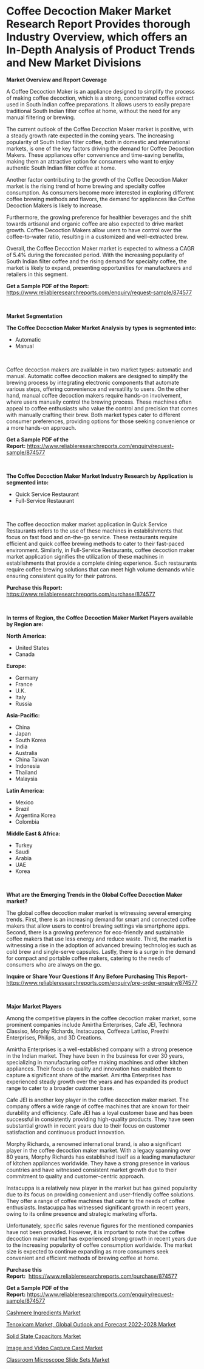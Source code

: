 <p><h1>Coffee Decoction Maker Market Research Report Provides thorough Industry Overview, which offers an In-Depth Analysis of Product Trends and New Market Divisions</h1></p><p><strong>Market Overview and Report Coverage</strong></p>
<p><p>A Coffee Decoction Maker is an appliance designed to simplify the process of making coffee decoction, which is a strong, concentrated coffee extract used in South Indian coffee preparations. It allows users to easily prepare traditional South Indian filter coffee at home, without the need for any manual filtering or brewing.</p><p>The current outlook of the Coffee Decoction Maker market is positive, with a steady growth rate expected in the coming years. The increasing popularity of South Indian filter coffee, both in domestic and international markets, is one of the key factors driving the demand for Coffee Decoction Makers. These appliances offer convenience and time-saving benefits, making them an attractive option for consumers who want to enjoy authentic South Indian filter coffee at home.</p><p>Another factor contributing to the growth of the Coffee Decoction Maker market is the rising trend of home brewing and specialty coffee consumption. As consumers become more interested in exploring different coffee brewing methods and flavors, the demand for appliances like Coffee Decoction Makers is likely to increase.</p><p>Furthermore, the growing preference for healthier beverages and the shift towards artisanal and organic coffee are also expected to drive market growth. Coffee Decoction Makers allow users to have control over the coffee-to-water ratio, resulting in a customized and well-extracted brew.</p><p>Overall, the Coffee Decoction Maker market is expected to witness a CAGR of 5.4% during the forecasted period. With the increasing popularity of South Indian filter coffee and the rising demand for specialty coffee, the market is likely to expand, presenting opportunities for manufacturers and retailers in this segment.</p></p>
<p><strong>Get a Sample PDF of the Report:</strong> <a href="https://www.reliableresearchreports.com/enquiry/request-sample/874577">https://www.reliableresearchreports.com/enquiry/request-sample/874577</a></p>
<p>&nbsp;</p>
<p><strong>Market Segmentation</strong></p>
<p><strong>The Coffee Decoction Maker Market Analysis by types is segmented into:</strong></p>
<p><ul><li>Automatic</li><li>Manual</li></ul></p>
<p>&nbsp;</p>
<p><p>Coffee decoction makers are available in two market types: automatic and manual. Automatic coffee decoction makers are designed to simplify the brewing process by integrating electronic components that automate various steps, offering convenience and versatility to users. On the other hand, manual coffee decoction makers require hands-on involvement, where users manually control the brewing process. These machines often appeal to coffee enthusiasts who value the control and precision that comes with manually crafting their brew. Both market types cater to different consumer preferences, providing options for those seeking convenience or a more hands-on approach.</p></p>
<p><strong>Get a Sample PDF of the Report:</strong>&nbsp;<a href="https://www.reliableresearchreports.com/enquiry/request-sample/874577">https://www.reliableresearchreports.com/enquiry/request-sample/874577</a></p>
<p>&nbsp;</p>
<p><strong>The Coffee Decoction Maker Market Industry Research by Application is segmented into:</strong></p>
<p><ul><li>Quick Service Restaurant</li><li>Full-Service Restaurant</li></ul></p>
<p>&nbsp;</p>
<p><p>The coffee decoction maker market application in Quick Service Restaurants refers to the use of these machines in establishments that focus on fast food and on-the-go service. These restaurants require efficient and quick coffee brewing methods to cater to their fast-paced environment. Similarly, in Full-Service Restaurants, coffee decoction maker market application signifies the utilization of these machines in establishments that provide a complete dining experience. Such restaurants require coffee brewing solutions that can meet high volume demands while ensuring consistent quality for their patrons.</p></p>
<p><strong>Purchase this Report:</strong>&nbsp; <a href="https://www.reliableresearchreports.com/purchase/874577">https://www.reliableresearchreports.com/purchase/874577</a></p>
<p>&nbsp;</p>
<p><strong>In terms of Region, the Coffee Decoction Maker Market Players available by Region are:</strong></p>
<p>
    <p> <strong> North America: </strong>
        <ul>
            <li>United States</li>
            <li>Canada</li>
        </ul>
        </p> 
    <p> <strong> Europe: </strong>
        <ul>
            <li>Germany</li>
            <li>France</li>
            <li>U.K.</li>
            <li>Italy</li>
            <li>Russia</li>
        </ul>
        </p> 
    <p> <strong> Asia-Pacific: </strong>
        <ul>
            <li>China</li>
            <li>Japan</li>
            <li>South Korea</li>
            <li>India</li>
            <li>Australia</li>
            <li>China Taiwan</li>
            <li>Indonesia</li>
            <li>Thailand</li>
            <li>Malaysia</li>
        </ul>
        </p> 
    <p> <strong> Latin America: </strong>
        <ul>
            <li>Mexico</li>
            <li>Brazil</li>
            <li>Argentina Korea</li>
            <li>Colombia</li>
        </ul>
        </p> 
    <p> <strong> Middle East & Africa: </strong>
        <ul>
            <li>Turkey</li>
            <li>Saudi</li>
            <li>Arabia</li>
            <li>UAE</li>
            <li>Korea</li>
        </ul>
    </p>
    </p>
<p>&nbsp;</p>
<p><strong>What are the Emerging Trends in the Global Coffee Decoction Maker market?</strong></p>
<p><p>The global coffee decoction maker market is witnessing several emerging trends. First, there is an increasing demand for smart and connected coffee makers that allow users to control brewing settings via smartphone apps. Second, there is a growing preference for eco-friendly and sustainable coffee makers that use less energy and reduce waste. Third, the market is witnessing a rise in the adoption of advanced brewing technologies such as cold brew and single-serve capsules. Lastly, there is a surge in the demand for compact and portable coffee makers, catering to the needs of consumers who are always on the go.</p></p>
<p><strong>Inquire or Share Your Questions If Any Before Purchasing This Report</strong>- <a href="https://www.reliableresearchreports.com/enquiry/pre-order-enquiry/874577">https://www.reliableresearchreports.com/enquiry/pre-order-enquiry/874577</a></p>
<p>&nbsp;</p>
<p><strong>Major Market Players</strong></p>
<p><p>Among the competitive players in the coffee decoction maker market, some prominent companies include Amirtha Enterprises, Cafe JEI, Technora Classiso, Morphy Richards, Instacuppa, Coffeeza Lattiso, Preethi Enterprises, Philips, and 3D Creations.</p><p>Amirtha Enterprises is a well-established company with a strong presence in the Indian market. They have been in the business for over 30 years, specializing in manufacturing coffee making machines and other kitchen appliances. Their focus on quality and innovation has enabled them to capture a significant share of the market. Amirtha Enterprises has experienced steady growth over the years and has expanded its product range to cater to a broader customer base.</p><p>Cafe JEI is another key player in the coffee decoction maker market. The company offers a wide range of coffee machines that are known for their durability and efficiency. Cafe JEI has a loyal customer base and has been successful in consistently providing high-quality products. They have seen substantial growth in recent years due to their focus on customer satisfaction and continuous product innovation.</p><p>Morphy Richards, a renowned international brand, is also a significant player in the coffee decoction maker market. With a legacy spanning over 80 years, Morphy Richards has established itself as a leading manufacturer of kitchen appliances worldwide. They have a strong presence in various countries and have witnessed consistent market growth due to their commitment to quality and customer-centric approach.</p><p>Instacuppa is a relatively new player in the market but has gained popularity due to its focus on providing convenient and user-friendly coffee solutions. They offer a range of coffee machines that cater to the needs of coffee enthusiasts. Instacuppa has witnessed significant growth in recent years, owing to its online presence and strategic marketing efforts.</p><p>Unfortunately, specific sales revenue figures for the mentioned companies have not been provided. However, it is important to note that the coffee decoction maker market has experienced strong growth in recent years due to the increasing popularity of coffee consumption worldwide. The market size is expected to continue expanding as more consumers seek convenient and efficient methods of brewing coffee at home.</p></p>
<p><strong>Purchase this Report:</strong>&nbsp;&nbsp;<a href="https://www.reliableresearchreports.com/purchase/874577">https://www.reliableresearchreports.com/purchase/874577</a></p>
<p></p>
<p><strong>Get a Sample PDF of the Report:</strong>&nbsp;<a href="https://www.reliableresearchreports.com/enquiry/request-sample/874577">https://www.reliableresearchreports.com/enquiry/request-sample/874577</a></p>
<p><p><a href="https://www.linkedin.com/pulse/cashmere-ingredients-market-challenges-opportunities-t4aif/">Cashmere Ingredients Market</a></p><p><a href="https://issuu.com/reportprime-2/docs/tenoxicam-market-global-outlook-and-forecast-2022-?fr=xKAE9_zU1NQ">Tenoxicam Market, Global Outlook and Forecast 2022-2028 Market</a></p><p><a href="https://www.reportprime.com/solid-state-capacitors-r2253">Solid State Capacitors Market</a></p><p><a href="https://medium.com/@omamuller06/image-and-video-capture-card-market-size-growth-forecast-2023-2030-40a154d34566">Image and Video Capture Card Market</a></p><p><a href="https://github.com/GroverBarry/Market-Research-Report-List-1/blob/main/classroom-microscope-slide-sets-market.md">Classroom Microscope Slide Sets Market</a></p></p>